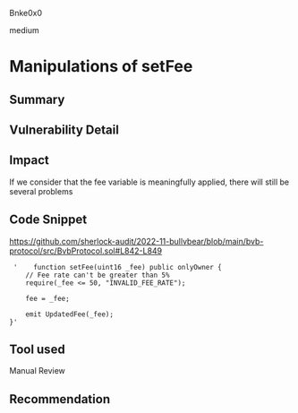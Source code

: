 Bnke0x0

medium

# Manipulations of setFee

## Summary

## Vulnerability Detail

## Impact
If we consider that the fee variable is meaningfully applied, there will still be several problems

## Code Snippet
https://github.com/sherlock-audit/2022-11-bullvbear/blob/main/bvb-protocol/src/BvbProtocol.sol#L842-L849

     '    function setFee(uint16 _fee) public onlyOwner {
        // Fee rate can't be greater than 5%
        require(_fee <= 50, "INVALID_FEE_RATE");

        fee = _fee;

        emit UpdatedFee(_fee);
    }'

## Tool used

Manual Review

## Recommendation
